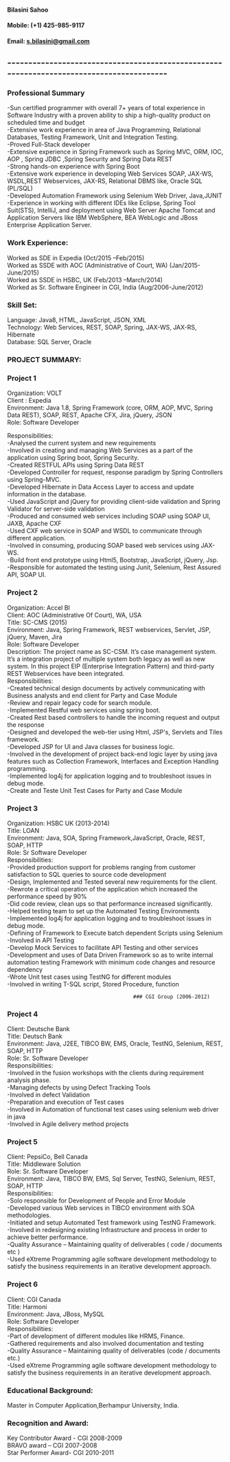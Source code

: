 #### Bilasini Sahoo
#### Mobile: (+1) 425-985-9117
#### Email: s.bilasini@gmail.com	
## -----------------------------------------------------------------------------------------
### Professional Summary    
-Sun certified programmer with overall 7+ years of total experience in Software Industry with a proven ability to ship a high-quality product on scheduled time and budget  
-Extensive work experience in area of Java Programming, Relational Databases, Testing Framework, Unit and Integration Testing.  
-Proved Full-Stack developer  
-Extensive experience in Spring Framework such as Spring MVC, ORM, IOC, AOP , Spring JDBC ,Spring Security and Spring Data REST  
-Strong hands-on experience with Spring Boot  
-Extensive work experience in developing Web Services SOAP, JAX-WS, WSDL,REST Webservices, JAX-RS, Relational DBMS like, Oracle SQL (PL/SQL)  
-Developed Automation Framework using Selenium Web Driver, Java,JUNIT  
-Experience in working with different IDEs like Eclipse, Spring Tool Suit(STS), IntelliJ, and deployment using Web Server Apache Tomcat and Application Servers like IBM WebSphere, BEA WebLogic and JBoss Enterprise Application Server.   

### Work Experience:  
Worked as SDE in Expedia (Oct/2015 –Feb/2015)  
Worked as SSDE with AOC (Administrative of Court, WA) (Jan/2015-June/2015)   
Worked as SSDE in HSBC, UK (Feb/2013 –March/2014)   
Worked as Sr. Software Engineer in CGI, India (Aug/2006-June/2012)

### Skill Set:	
	
Language:	Java8, HTML, JavaScript, JSON, XML  
Technology:	Web Services, REST, SOAP, Spring, JAX-WS, JAX-RS, Hibernate   
Database:	SQL Server, Oracle  

### PROJECT SUMMARY:

### Project 1

Organization:  VOLT  
Client : Expedia  
Environment:  Java 1.8, Spring Framework (core, ORM, AOP, MVC, Spring Data REST), SOAP, REST, Apache CFX, Jira, jQuery, JSON                            
Role:                 Software Developer  

Responsibilities:   
-Analysed the current system and new requirements  
-Involved in creating and managing Web Services as a part of the application using Spring boot, Spring Security.  
-Created RESTFUL APIs using Spring Data REST   
-Developed Controller for request, response paradigm by Spring Controllers using Spring-MVC.  
-Developed Hibernate in Data Access Layer to access and update information in the database.  
-Used JavaScript and jQuery for providing client-side validation and Spring Validator for server-side validation  
-Produced and consumed web services including SOAP using SOAP UI, JAXB, Apache CXF  
-Used CXF web service in SOAP and WSDL to communicate through different application.  
-Involved in consuming, producing SOAP based web services using JAX-WS.  
-Build front end prototype using Html5, Bootstrap, JavaScript, jQuery, Jsp.  
-Responsible for automated the testing using Junit, Selenium, Rest Assured API, SOAP UI.  

### Project 2
Organization:  Accel BI   
Client:		AOC (Administrative Of Court), WA, USA  
Title:		SC-CMS (2015)  
Environment: Java, Spring Framework, REST webservices, Servlet, JSP, jQuery, Maven, Jira   
Role:                 Software Developer   
Description:     The project name as SC-CSM. It’s case management system. It’s a integration project of multiple system both legacy as well as new system. In this project EIP (Enterprise Integration Pattern) and third-party REST Webservices have been integrated.  
Responsibilities:    
-Created technical design documents by actively communicating with Business analysts and end client for Party and Case Module  
-Review and repair legacy code for search module.  
-Implemented Restful web services using spring boot.   
-Created Rest based controllers to handle the incoming request and output the response    	 
-Designed and developed the web-tier using Html, JSP's, Servlets and Tiles framework.   
-Developed JSP for UI and Java classes for business logic.  
-Involved in the development of project back-end logic layer by using java features such as Collection Framework, Interfaces and Exception Handling programming.  
-Implemented log4j for application logging and to troubleshoot issues in debug mode.  
-Create and Teste Unit Test Cases for Party and Case Module   

### Project 3

Organization:  HSBC UK (2013-2014)  
Title:		LOAN  
Environment:  Java, SOA, Spring Framework,JavaScript, Oracle, REST, SOAP, HTTP   
Role:                 Sr Software Developer   
Responsibilities:    
-Provided production support for problems ranging from customer satisfaction to SQL queries to source code development   
-Design, Implemented and Tested several new requirements for the client.   
-Rewrote a critical operation of the application which increased the performance speed by 90%   
-Did code review, clean ups so that performance increased significantly.   
-Helped testing team to set up the Automated Testing Environments   
-Implemented log4j for application logging and to troubleshoot issues in debug mode.   
-Defining of Framework to Execute batch dependent Scripts using Selenium   
-Involved in API Testing   
-Develop Mock Services to facilitate API Testing and other services   
-Development and uses of Data Driven Framework so as to write internal automation testing Framework with minimum code changes and resource dependency   
-Wrote Unit test cases using TestNG for different modules   	
-Involved in writing T-SQL script, Stored Procedure, function    

 
                                             ### CGI Group (2006-2012)   
### Project 4

Client:		Deutsche Bank   	
Title:		Deutsch Bank    
Environment:  Java, J2EE, TIBCO BW, EMS, Oracle, TestNG, Selenium, REST, SOAP, HTTP    
Role:                 Sr. Software Developer   
Responsibilities:    
-Involved in the fusion workshops with the clients during requirement analysis phase.   
-Managing defects by using Defect Tracking Tools    
-Involved in defect Validation    
-Preparation and execution of Test cases   
-Involved in Automation of functional test cases using selenium web driver in java  
-Involved in Agile delivery method projects    

### Project 5
Client:		PepsiCo, Bell Canada   
Title:		Middleware Solution     
Role:                 Sr. Software Developer   
Environment:  Java, TIBCO BW, EMS, Sql Server, TestNG, Selenium, REST, SOAP, HTTP    
Responsibilities:    
-Solo responsible for Development of People and Error Module   
-Developed various Web services in TIBCO environment with SOA methodologies.   
-Initiated and setup Automated Test framework using TestNG Framework.    
-Involved in redesigning existing Infrastructure and process in order to achieve better performance.   
-Quality Assurance – Maintaining quality of deliverables ( code / documents etc )     
-Used eXtreme Programming agile software development methodology to satisfy the business requirements in an iterative development approach.     

### Project 6   

Client:		CGI Canada     
Title:		Harmoni   
Environment:  Java, JBoss, MySQL   
Role:                 Software Developer    
Responsibilities:    
-Part of development of different modules like HRMS, Finance.    
-Gathered requirements and also involved documentation and testing     
-Quality Assurance – Maintaining quality of deliverables (code / documents etc.)    
-Used eXtreme Programming agile software development methodology to satisfy the business requirements in an iterative development approach.     

### Educational Background:
Master in Computer Application,Berhampur University, India.    

### Recognition and Award:
Key Contributor Award  - 	              CGI 2008-2009    
BRAVO award – 			              CGI 2007-2008  
Star Performer Award- 		              CGI 2010-2011  
 


